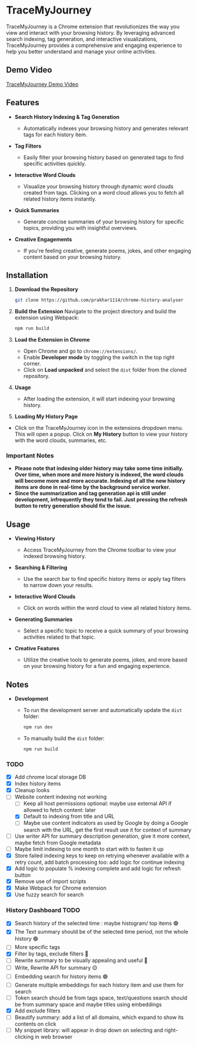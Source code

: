 # TraceMyJourney

TraceMyJourney is a Chrome extension that revolutionizes the way you view and interact with your browsing history. By leveraging advanced search indexing, tag generation, and interactive visualizations, TraceMyJourney provides a comprehensive and engaging experience to help you better understand and manage your online activities.

## Demo Video
[TraceMyJourney Demo Video](https://youtu.be/Kp_4MBp7q08)

## Features

- **Search History Indexing & Tag Generation**
  - Automatically indexes your browsing history and generates relevant tags for each history item.
  
- **Tag Filters**
  - Easily filter your browsing history based on generated tags to find specific activities quickly.
  
- **Interactive Word Clouds**
  - Visualize your browsing history through dynamic word clouds created from tags. Clicking on a word cloud allows you to fetch all related history items instantly.
  
- **Quick Summaries**
  - Generate concise summaries of your browsing history for specific topics, providing you with insightful overviews.
  
- **Creative Engagements**
  - If you're feeling creative, generate poems, jokes, and other engaging content based on your browsing history.
  
## Installation

1. **Download the Repository**
   ```bash
   git clone https://github.com/prakhar1114/chrome-history-analyser
   ```
   
2. **Build the Extension**
   Navigate to the project directory and build the extension using Webpack:
   ```bash
   npm run build
   ```
   
3. **Load the Extension in Chrome**
   - Open Chrome and go to `chrome://extensions/`.
   - Enable **Developer mode** by toggling the switch in the top right corner.
   - Click on **Load unpacked** and select the `dist` folder from the cloned repository.
   
4. **Usage**
   - After loading the extension, it will start indexing your browsing history.

5. **Loading My History Page**
  - Click on the TraceMyJourney icon in the extensions dropdown menu. This will open a popup. Click on **My History** button to view your history with the word clouds, summaries, etc.
   
### Important Notes
  - **Please note that indexing older history may take some time initially. Over time, when more and more history is indexed, the word clouds will become more and more accurate. Indexing of all the new history items are done in real-time by the background service worker.**
   - **Since the summarization and tag generation api is still under development, infrequently they tend to fail. Just pressing the refresh button to retry generation should fix the issue.**

## Usage

- **Viewing History**
  - Access TraceMyJourney from the Chrome toolbar to view your indexed browsing history.
  
- **Searching & Filtering**
  - Use the search bar to find specific history items or apply tag filters to narrow down your results.
  
- **Interactive Word Clouds**
  - Click on words within the word cloud to view all related history items.
  
- **Generating Summaries**
  - Select a specific topic to receive a quick summary of your browsing activities related to that topic.
  
- **Creative Features**
  - Utilize the creative tools to generate poems, jokes, and more based on your browsing history for a fun and engaging experience.

## Notes

- **Development**
  - To run the development server and automatically update the `dist` folder:
    ```bash
    npm run dev
    ```
  
  - To manually build the `dist` folder:
    ```bash
    npm run build
    ```

### TODO
- [X] Add chrome local storage DB
- [X] Index history items
- [X] Cleanup looks
- [ ] Website content indexing not working
  - [ ] Keep all host permissions optional: maybe use external API if allowed to fetch content: later
  - [X] Default to indexing from title and URL
  - [ ] Maybe use content indicators as used by Google by doing a Google search with the URL, get the first result use it for context of summary
- [ ] Use writer API for summary description generation, give it more context, maybe fetch from Google metadata
- [ ] Maybe limit indexing to one month to start with to fasten it up
- [X] Store failed indexing keys to keep on retrying whenever available with a retry count, add batch processing too: add logic for continue indexing
- [X] Add logic to populate % indexing complete and add logic for refresh button
- [X] Remove use of import scripts
- [X] Make Webpack for Chrome extension
- [X] Use fuzzy search for search

### History Dashboard TODO
- [X] Search history of the selected time : maybe histogram/ top items :green_circle:
- [X] The Text summary should be of the selected time period, not the whole history :green_circle:
- [ ] More specific tags
- [X] Filter by tags, exclude filters :red_circle:
- [ ] Rewrite summary to be visually appealing and useful :red_circle:
- [ ] Write, Rewrite API for summary :yellow_circle:
- [ ] Embedding search for history items :green_circle:
- [ ] Generate multiple embeddings for each history item and use them for search
- [ ] Token search should be from tags space, text/questions search should be from summary space and maybe titles using embeddings
- [X] Add exclude filters
- [ ] Beautify summary: add a list of all domains, which expand to show its contents on click
- [ ] My snippet library: will appear in drop down on selecting and right-clicking in web browser
